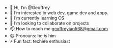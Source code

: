 - 👋 Hi, I’m @Geoffrey
- 👀 I’m interested in web dev, game dev and apps.
- 🌱 I’m currently learning CS
- 💞️ I’m looking to collaborate on projects
- 📫 How to reach me geoffreyian568@gmail.com
- 😄 Pronouns: he is him
- ⚡ Fun fact: techiee enthusiast

<!---
Geoffrey568/Geoffrey568 is a ✨ special ✨ repository because its `README.md` (this file) appears on your GitHub profile.
You can click the Preview link to take a look at your changes.
--->
